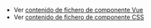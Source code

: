  - Ver [contenido de fichero de componente Vue](./zformcheckboxes.vue)
 - Ver [contenido de fichero de componente CSS](./zformcheckboxes.css)
